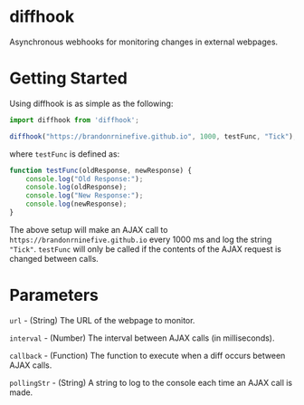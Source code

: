 diffhook
===

Asynchronous webhooks for monitoring changes in external webpages.

Getting Started
==

Using diffhook is as simple as the following:

```javascript
import diffhook from 'diffhook';
```

```javascript
diffhook("https://brandonrninefive.github.io", 1000, testFunc, "Tick");
```

where `testFunc` is defined as:

```javascript
function testFunc(oldResponse, newResponse) {
	console.log("Old Response:");
	console.log(oldResponse);
	console.log("New Response:");
	console.log(newResponse);
}
```

The above setup will make an AJAX call to `https://brandonrninefive.github.io` every 1000 ms and log the string `"Tick"`. `testFunc` will only be called if the contents of the AJAX request is changed between calls.

Parameters
==

`url` - (String) The URL of the webpage to monitor.

`interval` - (Number) The interval between AJAX calls (in milliseconds).

`callback` - (Function) The function to execute when a diff occurs between AJAX calls.

`pollingStr` - (String) A string to log to the console each time an AJAX call is made.
